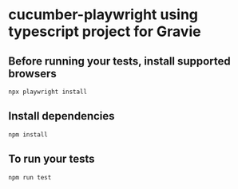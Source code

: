 # cucumber-playwright using typescript project for Gravie

## Before running your tests, install supported browsers

`npx playwright install`

## Install dependencies

`npm install`

## To run your tests

`npm run test`
